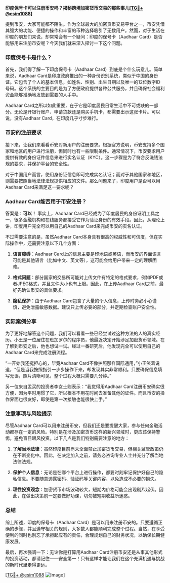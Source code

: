 **印度保号卡可以注册币安吗？揭秘跨境加密货币交易的那些事儿[[TG💪+ @esim1088](https://t.me/s/esim1088)]**

提到币安，大家可能都不陌生。作为全球最大的加密货币交易平台之一，币安凭借其强大的功能、便捷的操作和丰富的币种选择吸引了无数用户。然而，对于生活在印度的朋友们来说，却常常会有一个疑问：印度的保号卡（Aadhaar Card）是否能够用来注册币安呢？今天我们就来深入探讨一下这个问题。

### 印度保号卡是什么？

首先，我们得了解一下印度保号卡（Aadhaar Card）到底是个什么玩意儿。简单来说，Aadhaar Card是印度政府推出的一种身份识别系统，类似于中国的身份证。它包含了个人的基本信息，如姓名、性别、出生日期以及唯一的12位数字ID号码。这个系统的主要目的是为了方便政府提供各种公共服务，并且确保社会福利资金能够准确地发放到需要的人手中。

Aadhaar Card之所以如此重要，在于它是印度居民日常生活中不可或缺的一部分。无论是开银行账户、申请贷款还是购买手机卡，都需要出示这张卡片。可以说，没有Aadhaar Card，在印度几乎寸步难行。

### 币安的注册要求

接下来，让我们来看看币安对新用户的注册要求。根据官方说明，币安支持多个国家和地区的用户进行注册，但同时也有一些限制条件。通常情况下，币安要求用户提供有效的身份证件信息来进行实名认证（KYC）。这一步骤是为了符合反洗钱法规的要求，并保护平台的安全性。

对于中国用户而言，使用身份证信息即可完成实名认证；而对于其他国家和地区，则需要按照当地法律法规提供相应的文件。那么问题来了，印度用户是否可以用Aadhaar Card来满足这一要求呢？

### Aadhaar Card能否用于币安注册？

答案是：**可以！** 事实上，Aadhaar Card已经成为了印度居民的身份证明工具之一，很多金融机构和在线服务都接受它作为验证身份的有效手段。因此，从理论上讲，印度用户完全可以用自己的Aadhaar Card来完成币安的实名认证。

不过需要注意的是，虽然Aadhaar Card本身具有很高的权威性和可信度，但在实际操作中，还需要注意以下几个方面：

1. **语言障碍**：Aadhaar Card上的信息主要是印地语或英语，而币安的界面语言可能是其他语言（比如中文、英文等），这可能会给用户带来一定的理解困难。
   
2. **格式问题**：部分国家的交易所可能对上传文件有特定的格式要求，例如PDF或者JPEG格式，并且文件大小也有上限。因此，在上传Aadhaar Card之前，最好先确认币安的具体要求。

3. **隐私保护**：由于Aadhaar Card包含了大量的个人信息，上传时务必小心谨慎，避免泄露敏感数据。建议只上传必要的部分，并定期检查账户安全性。

### 实际案例分享

为了更好地解答这个问题，我们可以看看一些已经尝试过这种方法的人的真实经历。小王是一位居住在班加罗尔的程序员，他最近决定开始涉足加密货币领域。在了解到币安之后，他也想试一试。经过一番研究后，他发现完全可以使用自己的Aadhaar Card来完成注册流程。

“一开始我还挺担心的，毕竟Aadhaar Card不像护照那样国际通用，”小王笑着说道，“但是当我按照指引一步步操作下来，却发现其实非常顺利。只要确保信息填写无误，照片清晰可见，整个过程大概只需要几分钟。”

另一位来自孟买的投资者李女士则表示：“我觉得用Aadhaar Card注册币安确实很方便，因为平时用惯了它，所以根本不用花时间去准备其他的证件。而且币安的操作界面也很友好，即使是第一次接触也能很快上手。”

### 注意事项与风险提示

尽管Aadhaar Card可以用来注册币安，但我们还是要提醒大家，参与任何金融活动都存在一定的风险。特别是在涉及加密货币这样的新兴领域时，更应该保持警惕，避免盲目跟风投资。以下几点是我们特别需要注意的地方：

1. **了解当地法律**：虽然印度目前尚未全面禁止加密货币交易，但相关监管政策仍在不断变化中。因此，在决定加入之前，请务必咨询专业人士并充分了解当地法律法规。

2. **保护个人信息**：无论是在哪个平台上进行操作，都要时刻牢记保护好自己的隐私信息。不要随意透露密码、验证码等关键内容，以免造成不必要的损失。

3. **理性投资观念**：加密货币市场波动较大，短期内价格可能会出现剧烈起伏。因此，在做出决策前一定要做好功课，切勿被短期收益所迷惑。

### 总结

综上所述，印度的保号卡（Aadhaar Card）是可以用来注册币安的。只要遵循正确的步骤，并且遵守相关的规则，大多数人都能顺利完成整个过程。当然，在享受便利的同时也别忘了承担起应有的责任，合理规划自己的财务状况，以确保长期健康发展。

最后，再次强调一下：无论你是打算用Aadhaar Card注册币安还是从事其他形式的投资活动，都请记住——安全第一！只有这样才能让我们在这个充满机遇与挑战的新时代里走得更远。

[[TG💪+ @esim1088](https://t.me/s/esim1088) ![Image](https://i.postimg.cc/4NQfJmqS/Snipaste-2025-05-13-00-14-12.png)]